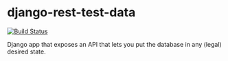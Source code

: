 django-rest-test-data
=====================

[![Build Status](https://travis-ci.org/hogarthww/django-rest-test-data.png?branch=master)](https://travis-ci.org/hogarthww/django-rest-test-data)

Django app that exposes an API that lets you put the database in any (legal) desired state.

